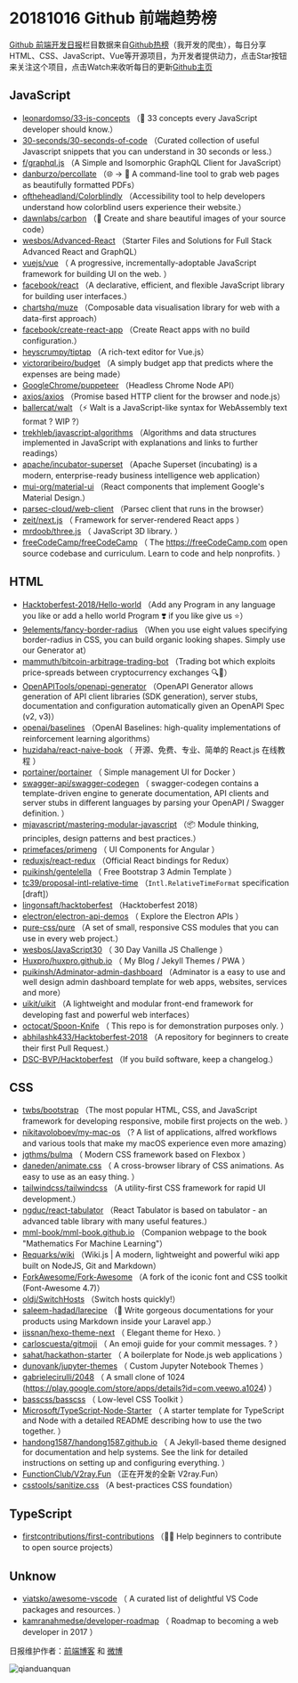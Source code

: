 # 20181016 Github 前端趋势榜

[Github 前端开发日报](http://caibaojian.com/c/news)栏目数据来自[Github热榜](http://news.caibaojian.com/)（我开发的爬虫），每日分享HTML、CSS、JavaScript、Vue等开源项目，为开发者提供动力，点击Star按钮来关注这个项目，点击Watch来收听每日的更新[Github主页](https://github.com/kujian/githubTrending)
## JavaScript

* [leonardomso/33-js-concepts](https://github.com/leonardomso/33-js-concepts) （📜 33 concepts every JavaScript developer should know.）
* [30-seconds/30-seconds-of-code](https://github.com/30-seconds/30-seconds-of-code) （Curated collection of useful Javascript snippets that you can understand in 30 seconds or less.）
* [f/graphql.js](https://github.com/f/graphql.js) （A Simple and Isomorphic GraphQL Client for JavaScript）
* [danburzo/percollate](https://github.com/danburzo/percollate) （🌐 → 📖 A command-line tool to grab web pages as beautifully formatted PDFs）
* [oftheheadland/Colorblindly](https://github.com/oftheheadland/Colorblindly) （Accessibility tool to help developers understand how colorblind users experience their website.）
* [dawnlabs/carbon](https://github.com/dawnlabs/carbon) （🎨 Create and share beautiful images of your source code）
* [wesbos/Advanced-React](https://github.com/wesbos/Advanced-React) （Starter Files and Solutions for Full Stack Advanced React and GraphQL）
* [vuejs/vue](https://github.com/vuejs/vue) （
        A progressive, incrementally-adoptable JavaScript framework for building UI on the web.
      ）
* [facebook/react](https://github.com/facebook/react) （A declarative, efficient, and flexible JavaScript library for building user interfaces.）
* [chartshq/muze](https://github.com/chartshq/muze) （Composable data visualisation library for web with a data-first approach）
* [facebook/create-react-app](https://github.com/facebook/create-react-app) （Create React apps with no build configuration.）
* [heyscrumpy/tiptap](https://github.com/heyscrumpy/tiptap) （A rich-text editor for Vue.js）
* [victorqribeiro/budget](https://github.com/victorqribeiro/budget) （A simply budget app that predicts where the expenses are being made）
* [GoogleChrome/puppeteer](https://github.com/GoogleChrome/puppeteer) （Headless Chrome Node API）
* [axios/axios](https://github.com/axios/axios) （Promise based HTTP client for the browser and node.js）
* [ballercat/walt](https://github.com/ballercat/walt) （⚡️ Walt is a JavaScript-like syntax for WebAssembly text format ? WIP ?）
* [trekhleb/javascript-algorithms](https://github.com/trekhleb/javascript-algorithms) （Algorithms and data structures implemented in JavaScript with explanations and links to further readings）
* [apache/incubator-superset](https://github.com/apache/incubator-superset) （Apache Superset (incubating) is a modern, enterprise-ready business intelligence web application）
* [mui-org/material-ui](https://github.com/mui-org/material-ui) （React components that implement Google's Material Design.）
* [parsec-cloud/web-client](https://github.com/parsec-cloud/web-client) （Parsec client that runs in the browser）
* [zeit/next.js](https://github.com/zeit/next.js) （
        Framework for server-rendered React apps
      ）
* [mrdoob/three.js](https://github.com/mrdoob/three.js) （
        JavaScript 3D library.
      ）
* [freeCodeCamp/freeCodeCamp](https://github.com/freeCodeCamp/freeCodeCamp) （
        The <a href="https://freeCodeCamp.com">https://freeCodeCamp.com</a> open source codebase and curriculum. Learn to code and help nonprofits.
      ）

## HTML

* [Hacktoberfest-2018/Hello-world](https://github.com/Hacktoberfest-2018/Hello-world) （Add any Program in any language you like or add a hello world Program ❣️ if you like give us ⭐️）
* [9elements/fancy-border-radius](https://github.com/9elements/fancy-border-radius) （When you use eight values specifying border-radius in CSS, you can build organic looking shapes. Simply use our Generator at）
* [mammuth/bitcoin-arbitrage-trading-bot](https://github.com/mammuth/bitcoin-arbitrage-trading-bot) （Trading bot which exploits price-spreads between cryptocurrency exchanges 🔍💸）
* [OpenAPITools/openapi-generator](https://github.com/OpenAPITools/openapi-generator) （OpenAPI Generator allows generation of API client libraries (SDK generation), server stubs, documentation and configuration automatically given an OpenAPI Spec (v2, v3)）
* [openai/baselines](https://github.com/openai/baselines) （OpenAI Baselines: high-quality implementations of reinforcement learning algorithms）
* [huzidaha/react-naive-book](https://github.com/huzidaha/react-naive-book) （
        开源、免费、专业、简单的 React.js 在线教程
      ）
* [portainer/portainer](https://github.com/portainer/portainer) （
        Simple management UI for Docker
      ）
* [swagger-api/swagger-codegen](https://github.com/swagger-api/swagger-codegen) （
        swagger-codegen contains a template-driven engine to generate documentation, API clients and server stubs in different languages by parsing your OpenAPI / Swagger definition.
      ）
* [mjavascript/mastering-modular-javascript](https://github.com/mjavascript/mastering-modular-javascript) （📦 Module thinking, principles, design patterns and best practices.）
* [primefaces/primeng](https://github.com/primefaces/primeng) （
        UI Components for Angular
      ）
* [reduxjs/react-redux](https://github.com/reduxjs/react-redux) （Official React bindings for Redux）
* [puikinsh/gentelella](https://github.com/puikinsh/gentelella) （
        Free Bootstrap 3 Admin Template
      ）
* [tc39/proposal-intl-relative-time](https://github.com/tc39/proposal-intl-relative-time) （`Intl.RelativeTimeFormat` specification [draft]）
* [lingonsaft/hacktoberfest](https://github.com/lingonsaft/hacktoberfest) （Hacktoberfest 2018）
* [electron/electron-api-demos](https://github.com/electron/electron-api-demos) （
        Explore the Electron APIs
      ）
* [pure-css/pure](https://github.com/pure-css/pure) （A set of small, responsive CSS modules that you can use in every web project.）
* [wesbos/JavaScript30](https://github.com/wesbos/JavaScript30) （
        30 Day Vanilla JS Challenge
      ）
* [Huxpro/huxpro.github.io](https://github.com/Huxpro/huxpro.github.io) （
        My Blog / Jekyll Themes / PWA
      ）
* [puikinsh/Adminator-admin-dashboard](https://github.com/puikinsh/Adminator-admin-dashboard) （Adminator is a easy to use and well design admin dashboard template for web apps, websites, services and more）
* [uikit/uikit](https://github.com/uikit/uikit) （A lightweight and modular front-end framework for developing fast and powerful web interfaces）
* [octocat/Spoon-Knife](https://github.com/octocat/Spoon-Knife) （
        This repo is for demonstration purposes only.
      ）
* [abhilashk433/Hacktoberfest-2018](https://github.com/abhilashk433/Hacktoberfest-2018) （A repository for beginners to create their first Pull Request.）
* [DSC-BVP/Hacktoberfest](https://github.com/DSC-BVP/Hacktoberfest) （If you build software, keep a changelog.）

## CSS

* [twbs/bootstrap](https://github.com/twbs/bootstrap) （The most popular HTML, CSS, and JavaScript framework for developing responsive, mobile first projects on the web.
      ）
* [nikitavoloboev/my-mac-os](https://github.com/nikitavoloboev/my-mac-os) （? A list of applications, alfred workflows and various tools that make my macOS experience even more amazing）
* [jgthms/bulma](https://github.com/jgthms/bulma) （
        Modern CSS framework based on Flexbox
      ）
* [daneden/animate.css](https://github.com/daneden/animate.css) （
        A cross-browser library of CSS animations. As easy to use as an easy thing.
      ）
* [tailwindcss/tailwindcss](https://github.com/tailwindcss/tailwindcss) （A utility-first CSS framework for rapid UI development.）
* [ngduc/react-tabulator](https://github.com/ngduc/react-tabulator) （React Tabulator is based on tabulator - an advanced table library with many useful features.）
* [mml-book/mml-book.github.io](https://github.com/mml-book/mml-book.github.io) （Companion webpage to the book "Mathematics For Machine Learning"）
* [Requarks/wiki](https://github.com/Requarks/wiki) （Wiki.js | A modern, lightweight and powerful wiki app built on NodeJS, Git and Markdown）
* [ForkAwesome/Fork-Awesome](https://github.com/ForkAwesome/Fork-Awesome) （A fork of the iconic font and CSS toolkit (Font-Awesome 4.7)）
* [oldj/SwitchHosts](https://github.com/oldj/SwitchHosts) （Switch hosts quickly!）
* [saleem-hadad/larecipe](https://github.com/saleem-hadad/larecipe) （🍪 Write gorgeous documentations for your products using Markdown inside your Laravel app.）
* [iissnan/hexo-theme-next](https://github.com/iissnan/hexo-theme-next) （
        Elegant theme for Hexo. 
      ）
* [carloscuesta/gitmoji](https://github.com/carloscuesta/gitmoji) （
        An emoji guide for your commit messages. ? 
      ）
* [sahat/hackathon-starter](https://github.com/sahat/hackathon-starter) （
        A boilerplate for Node.js web applications
      ）
* [dunovank/jupyter-themes](https://github.com/dunovank/jupyter-themes) （
        Custom Jupyter Notebook Themes
      ）
* [gabrielecirulli/2048](https://github.com/gabrielecirulli/2048) （
        A small clone of 1024 (<a href="https://play.google.com/store/apps/details?id=com.veewo.a1024">https://play.google.com/store/apps/details?id=com.veewo.a1024</a>)
      ）
* [basscss/basscss](https://github.com/basscss/basscss) （
        Low-level CSS Toolkit
      ）
* [Microsoft/TypeScript-Node-Starter](https://github.com/Microsoft/TypeScript-Node-Starter) （
        A starter template for TypeScript and Node with a detailed README describing how to use the two together.
      ）
* [handong1587/handong1587.github.io](https://github.com/handong1587/handong1587.github.io) （
        A Jekyll-based theme designed for documentation and help systems. See the link for detailed instructions on setting up and configuring everything.
      ）
* [FunctionClub/V2ray.Fun](https://github.com/FunctionClub/V2ray.Fun) （正在开发的全新 V2ray.Fun）
* [csstools/sanitize.css](https://github.com/csstools/sanitize.css) （A best-practices CSS foundation）

## TypeScript

* [firstcontributions/first-contributions](https://github.com/firstcontributions/first-contributions) （🚀✨ Help beginners to contribute to open source projects）

## Unknow

* [viatsko/awesome-vscode](https://github.com/viatsko/awesome-vscode) （
        A curated list of delightful VS Code packages and resources.
      ）
* [kamranahmedse/developer-roadmap](https://github.com/kamranahmedse/developer-roadmap) （
        Roadmap to becoming a web developer in 2017
      ）


日报维护作者：[前端博客](http://caibaojian.com/) 和 [微博](http://caibaojian.com/go/weibo)

![qianduanquan](https://user-images.githubusercontent.com/3055447/38468989-651132ac-3b80-11e8-8e6b-15122322a9d7.png)